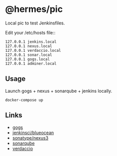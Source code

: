 # @hermes/pic

Local pic to test Jenkinsfiles.

Edit your /etc/hosts file::

    127.0.0.1 jenkins.local
    127.0.0.1 nexus.local
    127.0.0.1 verdaccio.local
    127.0.0.1 sonar.local
    127.0.0.1 gogs.local
    127.0.0.1 adminer.local


## Usage

Launch gogs + nexus + sonarqube + jenkins locally.

    docker-compose up

## Links

* [gogs](https://hub.docker.com/r/gogs/gogs/)
* [jenkinsci/blueocean](https://hub.docker.com/r/jenkinsci/blueocean/)
* [sonatype/nexus3](https://hub.docker.com/r/sonatype/nexus3/)
* [sonarqube](https://hub.docker.com/_/sonarqube/)
* [verdaccio](https://hub.docker.com/r/gogs/gogs/)

